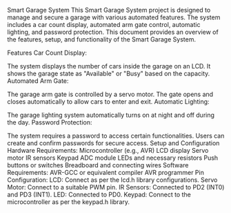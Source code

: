 
Smart Garage System
This Smart Garage System project is designed to manage and secure a garage with various automated features. The system includes a car count display, automated arm gate control, automatic lighting, and password protection. This document provides an overview of the features, setup, and functionality of the Smart Garage System.

Features
Car Count Display:

The system displays the number of cars inside the garage on an LCD.
It shows the garage state as "Available" or "Busy" based on the capacity.
Automated Arm Gate:

The garage arm gate is controlled by a servo motor.
The gate opens and closes automatically to allow cars to enter and exit.
Automatic Lighting:

The garage lighting system automatically turns on at night and off during the day.
Password Protection:

The system requires a password to access certain functionalities.
Users can create and confirm passwords for secure access.
Setup and Configuration
Hardware Requirements:
Microcontroller (e.g., AVR)
LCD display
Servo motor
IR sensors
Keypad
ADC module
LEDs and necessary resistors
Push buttons or switches
Breadboard and connecting wires
Software Requirements:
AVR-GCC or equivalent compiler
AVR programmer
Pin Configuration:
LCD: Connect as per the lcd.h library configurations.
Servo Motor: Connect to a suitable PWM pin.
IR Sensors: Connected to PD2 (INT0) and PD3 (INT1).
LED: Connected to PD0.
Keypad: Connect to the microcontroller as per the keypad.h library.
